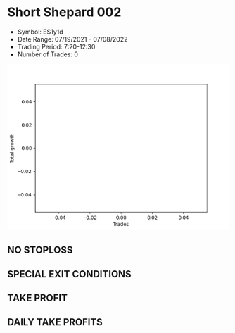 # Short Shepard 002 
- Symbol: ES1y1d
- Date Range: 07/19/2021 - 07/08/2022
- Trading Period: 7:20-12:30
- Number of Trades: 0

![Plot](ShortShepard002ES1y1d.png)
## NO STOPLOSS









## SPECIAL EXIT CONDITIONS 


## TAKE PROFIT











## DAILY TAKE PROFITS




























